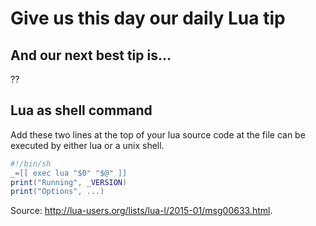 # Give us this day our daily Lua tip

## And our next best tip is...

??

## Lua as shell command

Add these two lines at the top of your lua source code at the file can be executed by either lua or a unix shell.

```lua
#!/bin/sh
_=[[ exec lua "$0" "$@" ]]
print("Running", _VERSION)
print("Options", ...)
```
Source:   http://lua-users.org/lists/lua-l/2015-01/msg00633.html. 

